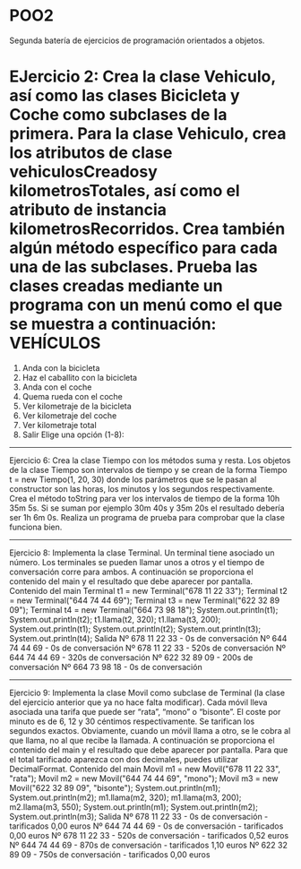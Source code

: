 # POO2

Segunda batería de ejercicios de programación orientados a objetos.

EJercicio 2:
Crea la clase Vehiculo, así como las clases Bicicleta y Coche como subclases de
la primera. Para la clase Vehiculo, crea los atributos de clase vehiculosCreadosy
kilometrosTotales, así como el atributo de instancia kilometrosRecorridos. Crea
también algún método específico para cada una de las subclases. Prueba las
clases creadas mediante un programa con un menú como el que se muestra
a continuación:
VEHÍCULOS
=========
1. Anda con la bicicleta
2. Haz el caballito con la bicicleta
3. Anda con el coche
4. Quema rueda con el coche
5. Ver kilometraje de la bicicleta
6. Ver kilometraje del coche
7. Ver kilometraje total
8. Salir
Elige una opción (1-8):

---------------------------------------------------------------------------------------

Ejercicio 6:
Crea la clase Tiempo con los métodos suma y resta. Los objetos de la clase Tiempo
son intervalos de tiempo y se crean de la forma Tiempo t = new Tiempo(1, 20,
30) donde los parámetros que se le pasan al constructor son las horas, los
minutos y los segundos respectivamente. Crea el método toString para ver los
intervalos de tiempo de la forma 10h 35m 5s. Si se suman por ejemplo 30m 40s y
35m 20s el resultado debería ser 1h 6m 0s. Realiza un programa de prueba para
comprobar que la clase funciona bien.

---------------------------------------------------------------------------------------

Ejercicio 8:
Implementa la clase Terminal. Un terminal tiene asociado un número. Los
terminales se pueden llamar unos a otros y el tiempo de conversación corre
para ambos. A continuación se proporciona el contenido del main y el resultado
que debe aparecer por pantalla.
Contenido del main
Terminal t1 = new Terminal("678 11 22 33");
Terminal t2 = new Terminal("644 74 44 69");
Terminal t3 = new Terminal("622 32 89 09");
Terminal t4 = new Terminal("664 73 98 18");
System.out.println(t1);
System.out.println(t2);
t1.llama(t2, 320);
t1.llama(t3, 200);
System.out.println(t1);
System.out.println(t2);
System.out.println(t3);
System.out.println(t4);
Salida
Nº 678 11 22 33 - 0s de conversación
Nº 644 74 44 69 - 0s de conversación
Nº 678 11 22 33 - 520s de conversación
Nº 644 74 44 69 - 320s de conversación
Nº 622 32 89 09 - 200s de conversación
Nº 664 73 98 18 - 0s de conversación

---------------------------------------------------------------------------------------

Ejercicio 9:
Implementa la clase Movil como subclase de Terminal (la clase del ejercicio
anterior que ya no hace falta modificar). Cada móvil lleva asociada una tarifa
que puede ser “rata”, “mono” o “bisonte”. El coste por minuto es de 6, 12 y
30 céntimos respectivamente. Se tarifican los segundos exactos. Obviamente,
cuando un móvil llama a otro, se le cobra al que llama, no al que recibe la
llamada. A continuación se proporciona el contenido del main y el resultado
que debe aparecer por pantalla. Para que el total tarificado aparezca con dos
decimales, puedes utilizar DecimalFormat.
Contenido del main
Movil m1 = new Movil("678 11 22 33", "rata");
Movil m2 = new Movil("644 74 44 69", "mono");
Movil m3 = new Movil("622 32 89 09", "bisonte");
System.out.println(m1);
System.out.println(m2);
m1.llama(m2, 320);
m1.llama(m3, 200);
m2.llama(m3, 550);
System.out.println(m1);
System.out.println(m2);
System.out.println(m3);
Salida
Nº 678 11 22 33 - 0s de conversación - tarificados 0,00 euros
Nº 644 74 44 69 - 0s de conversación - tarificados 0,00 euros
Nº 678 11 22 33 - 520s de conversación - tarificados 0,52 euros
Nº 644 74 44 69 - 870s de conversación - tarificados 1,10 euros
Nº 622 32 89 09 - 750s de conversación - tarificados 0,00 euros
